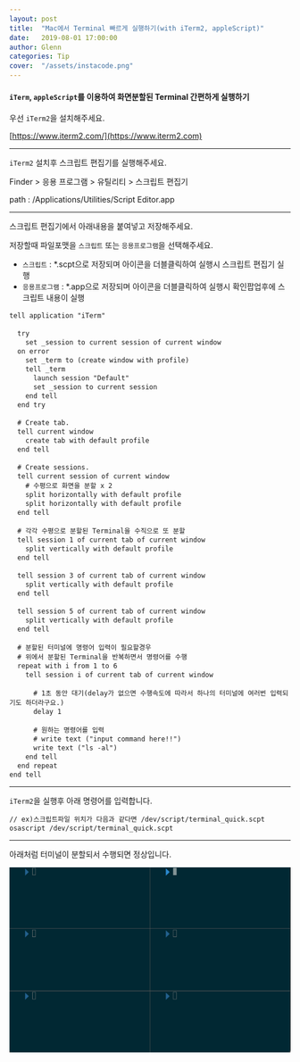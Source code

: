 ```yaml
---
layout: post
title:  "Mac에서 Terminal 빠르게 실행하기(with iTerm2, appleScript)"
date:   2019-08-01 17:00:00
author: Glenn
categories: Tip
cover:  "/assets/instacode.png"
---
```


#### `iTerm`, `appleScript`를 이용하여 화면분할된 Terminal 간편하게 실행하기 


우선 `iTerm2`을 설치해주세요.

[https://www.iterm2.com/](https://www.iterm2.com)

---

`iTerm2` 설치후 스크립트 편집기를 실행해주세요.

Finder > 응용 프로그램 > 유틸리티 > 스크립트 편집기

path : /Applications/Utilities/Script Editor.app

---

스크립트 편집기에서 아래내용을 붙여넣고 저장해주세요.

저장할때 파일포맷을 `스크립트` 또는 `응용프로그램`을 선택해주세요.

- `스크립트` : *.scpt으로 저장되며 아이콘을 더블클릭하여 실행시 스크립트 편집기 실행
- `응용프로그램` : *.app으로 저장되며 아이콘을 더블클릭하여 실행시 확인팝업후에 스크립트 내용이 실행

```applescript
tell application "iTerm"
  
  try
    set _session to current session of current window
  on error
    set _term to (create window with profile)
    tell _term
      launch session "Default"
      set _session to current session
    end tell
  end try
  
  # Create tab.
  tell current window
    create tab with default profile
  end tell
  
  # Create sessions.
  tell current session of current window
    # 수평으로 화면을 분할 x 2
    split horizontally with default profile
    split horizontally with default profile
  end tell
  
  # 각각 수평으로 분할된 Terminal을 수직으로 또 분할
  tell session 1 of current tab of current window
    split vertically with default profile
  end tell
  
  tell session 3 of current tab of current window
    split vertically with default profile
  end tell
  
  tell session 5 of current tab of current window
    split vertically with default profile
  end tell
  
  # 분할된 터미널에 명령어 입력이 필요할경우
  # 위에서 분할된 Terminal을 반복하면서 명령어를 수행
  repeat with i from 1 to 6
    tell session i of current tab of current window
      
      # 1초 동안 대기(delay가 없으면 수행속도에 따라서 하나의 터미널에 여러번 입력되기도 하더라구요.)
      delay 1
      
      # 원하는 명령어를 입력
      # write text ("input command here!!")
      write text ("ls -al")
    end tell
  end repeat
end tell
```

---

`iTerm2`을 실행후 아래 명령어를 입력합니다.

```
// ex)스크립트파일 위치가 다음과 같다면 /dev/script/terminal_quick.scpt
osascript /dev/script/terminal_quick.scpt
```

---

아래처럼 터미널이 분할되서 수행되면 정상입니다.

![성공](/assets/tip/terminal_quick_run_img1.png)

